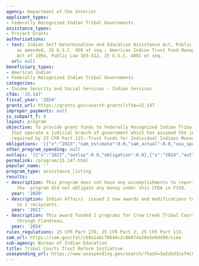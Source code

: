 ```yaml
---
agency: Department of the Interior
applicant_types:
- Federally Recognized Indian Tribal Governments
assistance_types:
- Project Grants
authorizations:
- text: Indian Self-Determination and Education Assistance Act, Public Law 93-638,
    as amended, 25 U.S.C. 450 et seq.; American Indian Trust Fund Management Reform
    Act of 1994, Public Law 103-412, 25 U.S.C. 4001 et seq.
  url: null
beneficiary_types:
- American Indian
- Federally Recognized Indian Tribal Governments
categories:
- Income Security and Social Services - Indian Services
cfda: '15.147'
fiscal_year: '2024'
grants_url: https://grants.gov/search-grants?cfda=15.147
improper_payments: null
is_subpart_f: 0
layout: program
objective: To provide grant funds to Federally Recognized Indian Tribal Governments
  that operate a judicial branch of government which has assumed the increased responsibilities
  required by 25 CFR Part 115--Trust Funds for Individual Indians Money accounts.
obligations: '[{"x":"2023","sam_estimate":0.0,"sam_actual":0.0,"usa_spending_actual":662636.0},{"x":"2024","sam_estimate":0.0,"sam_actual":683967.0,"usa_spending_actual":683967.31},{"x":"2025","sam_estimate":0.0,"sam_actual":500000.0,"usa_spending_actual":378261.0}]'
other_program_spending: null
outlays: '[{"x":"2023","outlay":0.0,"obligation":0.0},{"x":"2024","outlay":433967.31,"obligation":433967.31},{"x":"2025","outlay":250000.0,"obligation":250000.0}]'
permalink: /program/15.147.html
popular_name: ''
program_type: assistance_listing
results:
- description: This program does not have any accomplishments to report for FY20 because
    the  program did not obligate any money under this CFDA in FY20.
  year: '2020'
- description: Indian Affairs  issued 2 new awards and modifications to existing awards
    to 2 recipients.
  year: '2021'
- description: This award funded 2 programs for Crow Creek Tribal Court ICWA contract
    through Flandreau.
  year: '2024'
rules_regulations: 25 CFR Part 276; 25 CFR Part 2; 25 CFR Part 115.
sam_url: https://sam.gov/fal/cb9a2a8c70844c2c86074e20e3e6dd99/view
sub-agency: Bureau of Indian Education
title: Tribal Courts Trust Reform Initiative
usaspending_url: https://www.usaspending.gov/search/?hash=3a5a5d3cef4c9f4ef77f8a5cb05b2c7f
---
```

